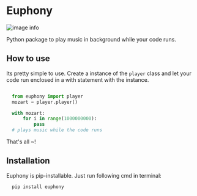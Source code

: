 # Euphony

![image info](https://img.shields.io/badge/python-3.6%2B-brightgreen)

Python package to play music in background while your code runs.

## How to use

Its pretty simple to use. Create a instance of the `player` class and let your code run enclosed in a with statement with the instance.

``` python

  from euphony import player
  mozart = player.player()

  with mozart:
      for i in range(1000000000):
          pass
  # plays music while the code runs
```

That's all ~!

## Installation

Euphony is pip-installable. Just run following cmd in terminal:

``` bash
  pip install euphony
```
